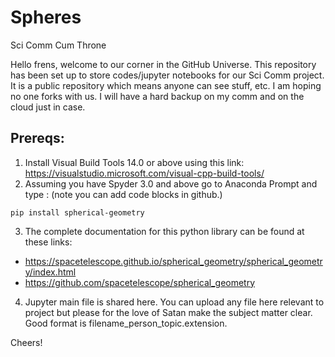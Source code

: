 # Spheres
Sci Comm Cum Throne

Hello frens, welcome to our corner in the GitHub Universe. This repository has been set up to store codes/jupyter notebooks for our Sci Comm project. It is a public repository which means anyone can see stuff, etc. I am hoping no one forks with us. I will have a hard backup on my comm and on the cloud just in case.

## Prereqs:
1. Install Visual Build Tools 14.0 or above using this link: https://visualstudio.microsoft.com/visual-cpp-build-tools/
2. Assuming you have Spyder 3.0 and above go to Anaconda Prompt and type : (note you can add code blocks in github.)
```
pip install spherical-geometry
```
3. The complete documentation for this python library can be found at these links:
- https://spacetelescope.github.io/spherical_geometry/spherical_geometry/index.html
- https://github.com/spacetelescope/spherical_geometry
4. Jupyter main file is shared here. You can upload any file here relevant to project but please for the love of Satan make the subject matter clear. Good format is filename_person_topic.extension.

Cheers!
